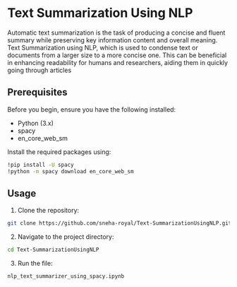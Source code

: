 # Text Summarization Using NLP

Automatic text summarization is the task of producing a concise and fluent summary while preserving key information content and overall meaning.
Text Summarization using NLP, which is used to condense text or documents from a larger size to a more concise one. This can be beneficial in enhancing readability for humans and researchers, aiding them in quickly going through articles

## Prerequisites

Before you begin, ensure you have the following installed:
- Python (3.x)
- spacy
- en_core_web_sm

Install the required packages using:

```bash
!pip install -U spacy
!python -m spacy download en_core_web_sm
```

## Usage

1. Clone the repository:

```bash
git clone https://github.com/sneha-royal/Text-SummarizationUsingNLP.git
```

2. Navigate to the project directory:

```bash
cd Text-SummarizationUsingNLP
```

3. Run the file:

```jupyter notebook
nlp_text_summarizer_using_spacy.ipynb
```
